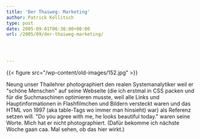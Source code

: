 ```yaml
---
title: 'Der Thaiweg: Marketing'
author: Patrick Kollitsch
type: post
date: 2005-09-01T06:38:00+00:00
url: /2005/09/der-thaiweg-marketing/




---
```

{{< figure src="/wp-content/old-images/152.jpg" >}}

Neung unser Thailehrer photographiert den realen Systemanalytiker weil er "sch&ouml;ne Menschen" auf seine Webseite (die ich erstmal in CSS packen und f&uuml;r die Suchmaschinen optimieren musste, weil alle Links und Hauptinformationen in Flashfilmchen und Bildern versteckt waren und das HTML von 1997 (aka table-Tags wo immer man hinsieht) war) als Referenz setzen will. "Do you agree with me, he looks beautiful today." waren seine Worte. Mich hat er nicht photographiert. (Daf&uuml;r bekomme ich n&auml;chste Woche gaan caa. Mal sehen, ob das hier wirkt.)